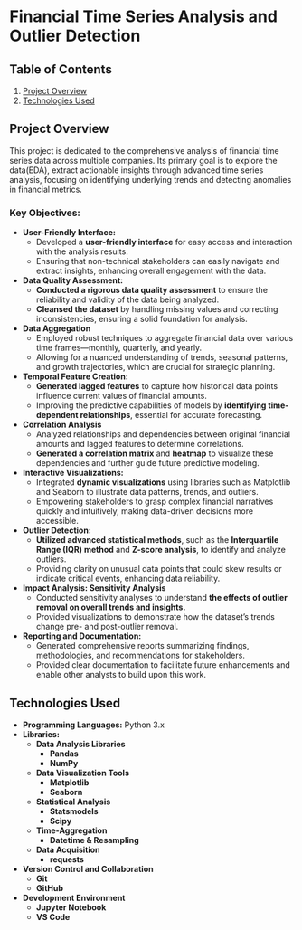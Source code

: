 # Financial Time Series Analysis and Outlier Detection

## Table of Contents
1. [Project Overview](#project-overview)
2. [Technologies Used](#technologies-used)
## Project Overview
This project is dedicated to the comprehensive analysis of financial time series data across multiple companies. Its primary goal is to explore the data(EDA), extract actionable insights through advanced time series analysis, focusing on identifying underlying trends and detecting anomalies in financial metrics.
### Key Objectives:
* **User-Friendly Interface:**
  * Developed a **user-friendly interface** for easy access and interaction with the analysis results.
  * Ensuring that non-technical stakeholders can easily navigate and extract insights, enhancing overall engagement with the data.
* **Data Quality Assessment:**
  * **Conducted a rigorous data quality assessment** to ensure the reliability and validity of the data being analyzed.
  * **Cleansed the dataset** by handling missing values and correcting inconsistencies, ensuring a solid foundation for analysis.
* **Data Aggregation**
  * Employed robust techniques to aggregate financial data over various time frames—monthly, quarterly, and yearly.
  * Allowing for a nuanced understanding of trends, seasonal patterns, and growth trajectories, which are crucial for strategic planning.
* **Temporal Feature Creation:**
  * **Generated lagged features** to capture how historical data points influence current values of financial amounts.
  * Improving the predictive capabilities of models by **identifying time-dependent relationships**, essential for accurate forecasting.
* **Correlation Analysis**
  * Analyzed relationships and dependencies between original financial amounts and lagged features to determine correlations.
  * **Generated a correlation matrix** and **heatmap** to visualize these dependencies and further guide future predictive modeling.
* **Interactive Visualizations:**
  * Integrated **dynamic visualizations** using libraries such as Matplotlib and Seaborn to illustrate data patterns, trends, and outliers.
  * Empowering stakeholders to grasp complex financial narratives quickly and intuitively, making data-driven decisions more accessible.
* **Outlier Detection:**
  * **Utilized advanced statistical methods**, such as the **Interquartile Range (IQR) method** and **Z-score analysis**, to identify and analyze outliers.
  * Providing clarity on unusual data points that could skew results or indicate critical events, enhancing data reliability.
* **Impact Analysis: Sensitivity Analysis**
  * Conducted sensitivity analyses to understand **the effects of outlier removal on overall trends and insights.**
  * Provided visualizations to demonstrate how the dataset’s trends change pre- and post-outlier removal.
* **Reporting and Documentation:**
  * Generated comprehensive reports summarizing findings, methodologies, and recommendations for stakeholders.
  * Provided clear documentation to facilitate future enhancements and enable other analysts to build upon this work.
 
## Technologies Used
* **Programming Languages:** Python 3.x
* **Libraries:**
  * **Data Analysis Libraries**
     * **Pandas**
     * **NumPy** 
  * **Data Visualization Tools**
     * **Matplotlib** 
     * **Seaborn** 
  * **Statistical Analysis**
     * **Statsmodels**
     * **Scipy** 
  * **Time-Aggregation**
     * **Datetime & Resampling** 
  * **Data Acquisition**
     * **requests**
* **Version Control and Collaboration**
  * **Git** 
  * **GitHub** 
* **Development Environment**
  * **Jupyter Notebook** 
  * **VS Code** 




